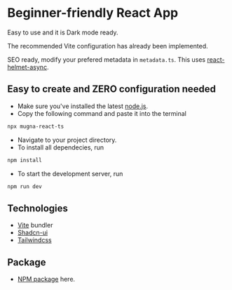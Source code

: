 # Beginner-friendly React App

Easy to use and it is Dark mode ready.

The recommended Vite configuration has already been implemented.

SEO ready, modify your prefered metadata in `metadata.ts`. This uses [react-helmet-async](https://www.npmjs.com/package/react-helmet-async).

## Easy to create and ZERO configuration needed

- Make sure you've installed the latest [node.js](https://nodejs.org/en/download/).
- Copy the following command and paste it into the terminal

```sh
npx mugna-react-ts
```

- Navigate to your project directory.
- To install all dependecies, run

```sh
npm install
```

- To start the development server, run

```sh
npm run dev
```

## Technologies

- [Vite](https://vitejs.dev/) bundler
- [Shadcn-ui](https://ui.shadcn.com/)
- [Tailwindcss](https://tailwindcss.com/)

## Package

- [NPM package](https://www.npmjs.com/package/mugna-react-ts) here.
